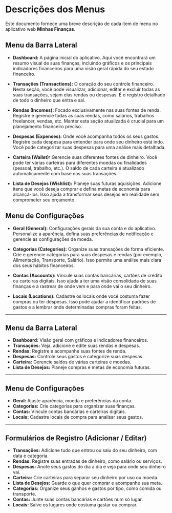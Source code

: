 # Descrições dos Menus

Este documento fornece uma breve descrição de cada item de menu no aplicativo web **Minhas Finanças**.

## Menu da Barra Lateral

- **Dashboard:** A página inicial do aplicativo. Aqui você encontrará um resumo visual de suas finanças, incluindo gráficos e os principais indicadores financeiros para uma visão geral rápida do seu estado financeiro.

- **Transações (Transactions):** O coração do seu controle financeiro. Nesta seção, você pode visualizar, adicionar, editar e excluir todas as suas transações, sejam elas rendas ou despesas. É o registro detalhado de todo o dinheiro que entra e sai.

- **Rendas (Incomes):** Focado exclusivamente nas suas fontes de renda. Registre e gerencie todas as suas rendas, como salários, trabalhos freelancer, vendas, etc. Manter esta seção atualizada é crucial para um planejamento financeiro preciso.

- **Despesas (Expenses):** Onde você acompanha todos os seus gastos. Registre cada despesa para entender para onde seu dinheiro está indo. Você pode categorizar suas despesas para uma análise mais detalhada.

- **Carteira (Wallet):** Gerencie suas diferentes fontes de dinheiro. Você pode ter várias carteiras para diferentes moedas ou finalidades (pessoal, trabalho, etc.). O saldo de cada carteira é atualizado automaticamente com base nas suas transações.

- **Lista de Desejos (Wishlist):** Planeje suas futuras aquisições. Adicione itens que você deseja comprar e defina metas de economia para alcançá-los. Isso ajuda a transformar seus desejos em realidade sem comprometer seu orçamento.

## Menu de Configurações

- **Geral (General):** Configurações gerais da sua conta e do aplicativo. Personalize a aparência, defina suas preferências de notificação e gerencie as configurações de moeda.

- **Categorias (Categories):** Organize suas transações de forma eficiente. Crie e gerencie categorias para suas despesas e rendas (por exemplo, Alimentação, Transporte, Salário). Isso permite uma análise mais clara dos seus hábitos financeiros.

- **Contas (Accounts):** Vincule suas contas bancárias, cartões de crédito ou carteiras digitais. Isso ajuda a ter uma visão consolidada de suas finanças e a rastrear de onde vem e para onde vai o seu dinheiro.

- **Locais (Locations):** Cadastre os locais onde você costuma fazer compras ou ter despesas. Isso pode ajudar a identificar padrões de gastos e a lembrar onde determinadas compras foram feitas.

---

## **Menu da Barra Lateral**

- **Dashboard:** Visão geral com gráficos e indicadores financeiros.
- **Transações:** Veja, adicione e edite suas rendas e despesas.
- **Rendas:** Registre e acompanhe suas fontes de renda.
- **Despesas:** Controle seus gastos e categorize suas despesas.
- **Carteira:** Gerencie saldos de várias carteiras e moedas.
- **Lista de Desejos:** Planeje compras e metas de economia futuras.

---

## **Menu de Configurações**

- **Geral:** Ajuste aparência, moeda e preferências da conta.
- **Categorias:** Crie categorias para organizar suas finanças.
- **Contas:** Vincule contas bancárias e carteiras digitais.
- **Locais:** Cadastre locais de compra para analisar seus gastos.

---

## **Formulários de Registro (Adicionar / Editar)**

- **Transações:** Adicione tudo que entrou ou saiu do seu dinheiro, com data e categoria.
- **Rendas:** Registre suas entradas de dinheiro, como salário ou serviços.
- **Despesas:** Anote seus gastos do dia a dia e veja para onde seu dinheiro vai.
- **Carteira:** Crie carteiras para separar seu dinheiro por uso ou moeda.
- **Lista de Desejos:** Guarde o que quer comprar e acompanhe sua meta.
- **Categorias:** Organize seus ganhos e gastos por tipo, como comida ou transporte.
- **Contas:** Junte suas contas bancárias e cartões num só lugar.
- **Locais:** Salve os lugares onde costuma gastar ou comprar.

